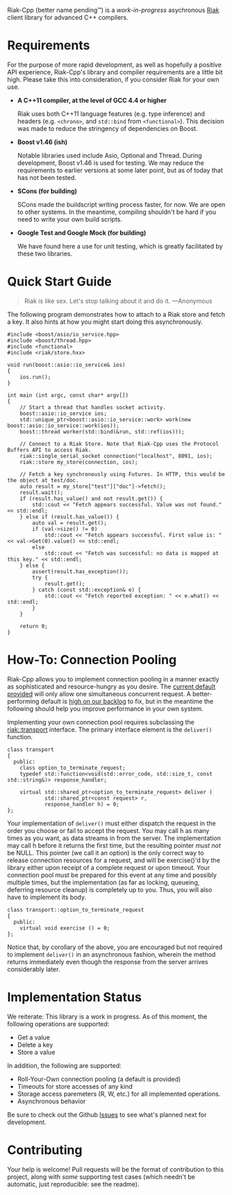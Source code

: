 Riak-Cpp (better name pending™) is a _work-in-progress_ asychronous [Riak](http://basho.com/products/riak-overview/) client library for advanced C++ compilers.

Requirements
============

For the purpose of more rapid development, as well as hopefully a positive API experience, Riak-Cpp's library and compiler requirements are a little bit high. Please take this into consideration, if you consider Riak for your own use.

 * **A C++11 compiler, at the level of GCC 4.4 or higher**
 
    Riak uses both C++11 language features (e.g. type inference) and headers (e.g. `<chrono>`, and `std::bind` from `<functional>`). This decision was made to reduce the stringency of dependencies on Boost.
 
 * **Boost v1.46 (ish)**
 
    Notable libraries used include Asio, Optional and Thread. During development, Boost v1.46 is used for testing. We may reduce the requirements to earlier versions at some later point, but as of today that has not been tested.
 
 * **SCons (for building)**
 
    SCons made the buildscript writing process faster, for now. We are open to other systems. In the meantime, compiling shouldn't be hard if you need to write your own build scripts.

 * **Google Test and Google Mock (for building)**
 
    We have found here a use for unit testing, which is greatly facilitated by these two libraries.

Quick Start Guide
=================

> Riak is like sex. Let's stop talking about it and do it. —Anonymous

The following program demonstrates how to attach to a Riak store and fetch a key. It also hints at how you might start doing this asynchronously.

    #include <boost/asio/io_service.hpp>
    #include <boost/thread.hpp>
    #include <functional>
    #include <riak/store.hxx>
    
    void run(boost::asio::io_service& ios)
    {
        ios.run();
    }
    
    int main (int argc, const char* argv[])
    {
        // Start a thread that handles socket activity.
        boost::asio::io_service ios;
        std::unique_ptr<boost::asio::io_service::work> work(new boost::asio::io_service::work(ios));
        boost::thread worker(std::bind(&run, std::ref(ios)));
    
        // Connect to a Riak Store. Note that Riak-Cpp uses the Protocol Buffers API to access Riak.
        riak::single_serial_socket connection("localhost", 8091, ios);
        riak::store my_store(connection, ios);
        
        // Fetch a key synchronously using Futures. In HTTP, this would be the object at test/doc.
        auto result = my_store["test"]["doc"]->fetch();
        result.wait();
        if (result.has_value() and not result.get()) {
            std::cout << "Fetch appears successful. Value was not found." << std::endl;
        } else if (result.has_value()) {
            auto val = result.get();
            if (val->size() != 0)
                std::cout << "Fetch appears successful. First value is: " << val->Get(0).value() << std::endl;
            else
                std::cout << "Fetch was successful: no data is mapped at this key." << std::endl;
        } else {
            assert(result.has_exception());
            try {
                result.get();
            } catch (const std::exception& e) {
                std::cout << "Fetch reported exception: " << e.what() << std::endl;
            }
        }
        
        return 0;
    }

How-To: Connection Pooling
==========================

Riak-Cpp allows you to implement connection pooling in a manner exactly as sophisticated and resource-hungry as you desire. The [current default provided](http://github.com/ajtack/riak-cpp/blob/a1475ce114021fc6f4ca068a5f1eb2c1bee16c51/riak/transports/single-serial-socket.hxx) will only allow one simultaneous concurrent request. A better-performing default is [high on our backlog](http://github.com/ajtack/riak-cpp/issues/7) to fix, but in the meantime the following should help you improve performance in your own system.

Implementing your own connection pool requires subclassing the [riak::transport](http://github.com/ajtack/riak-cpp/blob/a1475ce114021fc6f4ca068a5f1eb2c1bee16c51/riak/transport.hxx) interface. The primary interface element is the `deliver()` function.

    class transport
    {
      public:
        class option_to_terminate_request;    
        typedef std::function<void(std::error_code, std::size_t, const std::string&)> response_handler;

        virtual std::shared_ptr<option_to_terminate_request> deliver (
                std::shared_ptr<const request> r,
                response_handler h) = 0;
    };

Your implementation of `deliver()` must either dispatch the request in the order you choose or fail to accept the request. You may call h as many times as you want, as data streams in from the server. The implementation may call h before it returns the first time, but the resulting pointer _must not_ be NULL. This pointer (we call it an option) is the only correct way to release connection resources for a request, and will be exercise()'d by the library either upon receipt of a complete request or upon timeout. Your connection pool must be prepared for this event at any time and possibly multiple times, but the implementation (as far as locking, queueing, deferring resource cleanup) is completely up to you. Thus, you will also have to implement its body.

    class transport::option_to_terminate_request
    {
      public:
        virtual void exercise () = 0;
    };

Notice that, by corollary of the above, you are encouraged but not required to implement `deliver()` in an asynchronous fashion, wherein the method returns immediately even though the response from the server arrives considerably later.

Implementation Status
=====================

We reiterate: This library is a work in progress. As of this moment, the following operations are supported:
 
 * Get a value
 * Delete a key
 * Store a value
 
In addition, the following are supported:

 * Roll-Your-Own connection pooling (a default is provided)
 * Timeouts for store accesses of any kind
 * Storage access paremeters (R, W, etc.) for all implemented operations.
 * Asynchronous behavior

Be sure to check out the Github [Issues](http://github.com/ajtack/riak-cpp/issues) to see what's planned next for development.

Contributing
============

Your help is welcome! Pull requests will be the format of contribution to this project, along with _some_ supporting test cases (which needn't be automatic, just reproducible: see the readme).
